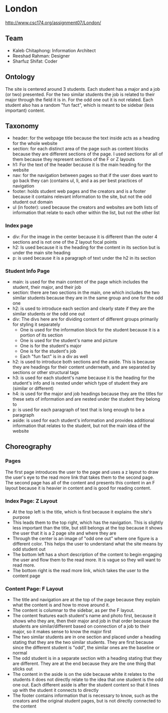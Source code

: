 # London

http://www.csc174.org/assignment07/London/

## Team

- Kaleb Chitaphong: Information Architect
- Reeshad Rahman: Designer
- Sharfuz Shifat: Coder

## Ontology

The site is centered around 3 students. Each student has a major and a job (or two) presented.
For the two similar students the job is related to their major through the field it is in. For
the odd one out it is not related. Each student also has a random "fun fact", which is meant to
be sidebar (less important) content.

## Taxonomy

- header: for the webpage title because the text inside
  acts as a heading for the whole website
- section: for each distinct area of the page such as content 
  blocks because they are different sections of the page. I used
  sections for all of them because they represent sections of the
  F or Z layouts
- h1: For the text of the header because it is the main
  heading for the website
- nav: for the navigation between pages so that if the user
  does want to go back they can (contains ul, li, and a as per
  best practices of navigation
- footer: holds student web pages and the creators and is a
  footer because it contains relevant information to the site,
  but not the odd student out domain
- ul (in footer): used because the creators and websites are
  both lists of information that relate to each other within
  the list, but not the other list
  
### Index page

- div: For the image in the center because it is different
  than the outer 4 sections and is not one of the Z layout 
  focal points
- h2: Is used because it is the heading for the content
  in its section but is under the main site heading
- p: is used because it is a paragraph of text under
  the h2 in its section
  
### Student Info Page

- main: is used for the main content of the page which includes
  the student, their major, and their job
- section: there are two sections in the main, one which includes the two
  similar students because they are in the same group and one for the odd one
- h2: is used to introduce each section and clearly state if they are the similar
  students or the odd one out
- div: The divs here are for dividing content of different groups primarily for
  styling it separately
  - One is used for the information block for the student because it is a portion
    of its section
  - One is used for the student's name and picture
  - One is for the student's major
  - One is for the student's job
  - Each "fun fact" is in a div as well
- h2: is used to introduce both sections and the aside. This is because they are
  headings for their content underneath, and are separated by sections or other 
  structural tags
- h3: is used for each student's name because it is the heading for the student's info
  and is nested under which type of student they are (similar or different)
- h4: is used for the major and job headings because they are the titles for these
  sets of information and are nested under the student they belong to
- p: is used for each paragraph of text that is long enough to be a paragraph
- aside: is used for each student's information and provides additional information
  that relates to the student, but not the main idea of the website

## Choreography

### Pages

The first page introduces the user to the page and uses a z layout to draw the user's
eye to the read more link that takes them to the second page. The second page has all of 
the content and presents this content in an F layout because it is heavier in content and 
is good for reading content.

### Index Page: Z Layout

- At the top left is the title, which is first because it explains
  the site's purpose
- This leads them to the top right, which has the navigation. This is
  slightly less important than the title, but still belongs at the top
  because it shows the user that it is a 2 page site and where they are
- Through the center is an image of "odd one out" where one figure is 
  a different color. This helps the user to understand what the site
  means by odd student out
- The bottom left has a short description of the content to begin engaging
  the user and flow them to the read more. It is vague so they will want
  to read more.
- The bottom right is the read more link, which takes the user to the 
  content page
  
### Content Page: F Layout

- The title and navigation are at the top of the page because they explain
  what the content is and how to move around it.
- The content is columnar to the sidebar, as per the F layout. 
- The content features each student's name and photo first, because it shows
  who they are, then their major and job in that order because the students
  are similar/different based on connection of a job to their major, so it 
  makes sense to know the major first
- The two similar students are in one section and placed under a heading stating
  that they are the two similar students. They are first because since the
  different student is "odd", the similar ones are the baseline or normal
- The odd student is in a separate section with a heading stating that they are
  different. They are at the end because they are the one thing that sticks out
- The content in the aside is on the side because white it relates to the students
  it does not directly relate to the idea that one student is the odd one out. Each
  different aside is after the student content so that it lines up with the student
  it connects to directly
- The footer contains information that is necessary to know, such as the creators
  and the original student pages, but is not directly connected to the content
